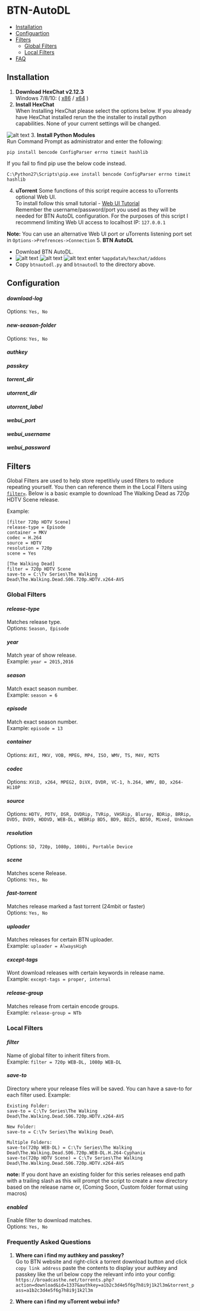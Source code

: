 # BTN-AutoDL

- [Installation](#installation)
- [Configuartion](#configuration)
- [Filters](#filters)
  * [Global Filters](#global-filters)
  * [Local Filters](#local-filters)
- [FAQ](#frequently-asked-questions)

## Installation
1. **Download HexChat v2.12.3**  
  Windows 7/8/10: ( [x86](https://dl.hexchat.net/hexchat/HexChat%202.12.3%20x86.exe) / [x64](https://dl.hexchat.net/hexchat/HexChat%202.12.3%20x64.exe) )
2. **Install HexChat**  
  When Installing HexChat please select the options below. If you already have HexChat installed rerun the the installer to install python capabilities. None of your current settings will be changed.
  
  ![alt text](http://oi63.tinypic.com/2rna7bo.jpg "Hexchat Python install")
3. **Install Python Modules**  
  Run Command Prompt as administrator and enter the following:  
  ```
pip install bencode ConfigParser errno timeit hashlib
  ```  
  If you fail to find pip use the below code instead.  
  ```
C:\Python27\Scripts\pip.exe install bencode ConfigParser errno timeit hashlib
  ```  
4. **uTorrent**
  Some functions of this script require access to uTorrents optional Web UI.   
  To install follow this small tutorial - [Web UI Tutorial](http://www.htpcguides.com/setup-utorrent-remote-access-webui/)  
  Remember the username/password/port you used as they will be needed for BTN AutoDL configuration. For the purposes of this script I recommend limiting Web UI access to localhost IP: `127.0.0.1`  
  
  **Note:** You can use an alternative Web UI port or uTorrents listening port set in `Options->Prefrences->Connection`
5. **BTN AutoDL**
  - Download BTN AutoDL.
  - ![alt text](http://i66.tinypic.com/331dqir_th.png "Windows Key") ![alt text](http://i65.tinypic.com/eg8m0n_th.png "Plus") ![alt text](http://icons.iconarchive.com/icons/chromatix/keyboard-keys/32/letter-uppercase-R-icon.png "R Key") enter `%appdata%/hexchat/addons`
  - Copy `btnautodl.py` and `btnautodl` to the directory above. 
  
## Configuration
#### *download-log*
Options: `Yes, No`  

#### *new-season-folder*
Options: `Yes, No`  

#### *authkey*
#### *passkey*
#### *torrent_dir*
#### *utorrent_dir*
#### *utorrent_label*
#### *webui_port*
#### *webui_username*
#### *webui_password*
## Filters
Global Filters are used to help store repetitivly used filters to reduce repeating yourself. You then can reference them in the Local Filters using [`filter=`](#local-filters). Below is a basic example to download The Walking Dead as 720p HDTV Scene release.

Example:
```
[filter 720p HDTV Scene]
release-type = Episode
container = MKV
codec = H.264
source = HDTV
resolution = 720p
scene = Yes

[The Walking Dead]
filter = 720p HDTV Scene
save-to = C:\Tv Series\The Walking Dead\The.Walking.Dead.S06.720p.HDTV.x264-AVS
```
### Global Filters

#### *release-type*
Matches release type.  
Options: `Season, Episode`  

#### *year*
Match year of show release.  
Example: `year = 2015,2016`  

#### *season*
Match exact season number.  
Example: `season = 6`  

#### *episode*
Match exact season number.  
Example: `episode = 13` 

#### *container*
Options: `AVI, MKV, VOB, MPEG, MP4, ISO, WMV, TS, M4V, M2TS`  

#### *codec*
Options: `XViD, x264, MPEG2, DiVX, DVDR, VC-1, h.264, WMV, BD, x264-Hi10P`  

#### *source*
Options:  `HDTV, PDTV, DSR, DVDRip, TVRip, VHSRip, Bluray, BDRip, BRRip, DVD5, DVD9, HDDVD, WEB-DL, WEBRip BD5, BD9, BD25, BD50, Mixed, Unknown`

#### *resolution*
Options: `SD, 720p, 1080p, 1080i, Portable Device`

#### *scene*
Matches scene Release.  
Options: `Yes, No`  

#### *fast-torrent*
Matches release marked a fast torrent (24mbit or faster)  
Options: `Yes, No`  

#### *uploader*
Matches releases for certain BTN uploader.  
Example: `uploader = AlwaysHigh`    

#### *except-tags*
Wont download releases with certain keywords in release name.  
Example: `except-tags = proper, internal`  

#### *release-group*
Matches release from certain encode groups.  
Example: `release-group = NTb`

### Local Filters

#### *filter*
Name of global filter to inherit filters from.  
Example: `filter = 720p WEB-DL, 1080p WEB-DL`

#### *save-to*
Directory where your release files will be saved. You can have a save-to for each filter used.
Example:
```
Existing Folder:
save-to = C:\Tv Series\The Walking Dead\The.Walking.Dead.S06.720p.HDTV.x264-AVS

New Folder:
save-to = C:\Tv Series\The Walking Dead\

Multiple Folders:
save-to(720p WEB-DL) = C:\Tv Series\The Walking Dead\The.Walking.Dead.S06.720p.WEB-DL.H.264-Cyphanix
save-to(720p HDTV Scene) = C:\Tv Series\The Walking Dead\The.Walking.Dead.S06.720p.HDTV.x264-AVS
```
**note:** If you dont have an existing folder for this series releases end path with a trailing slash as this will prompt the script to create a new directory based on the release name or, (Coming Soon, Custom folder format using macros)

#### *enabled*
Enable filter to download matches.  
Options: `Yes, No`

### Frequently Asked Questions

1. **Where can i find my authkey and passkey?**  
Go to BTN website and right-click a torrent download button and click `copy link address` paste the contents to display your authkey and passkey like the url below copy the relevant info into your config:  
`https://broadcasthe.net/torrents.php?action=download&id=1337&authkey=a1b2c3d4e5f6g7h8i9j1k2l3m&torrent_pass=a1b2c3d4e5f6g7h8i9j1k2l3m`

2. **Where can i find my uTorrent webui info?**  

